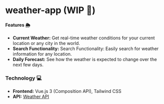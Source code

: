 # weather-app (WIP 🚧)

#### Features 🌦️
- **Current Weather:** Get real-time weather conditions for your current location or any city in the world.
- **Search Functionality:** Search Functionality: Easily search for weather information for any location.
- **Daily Forecast:**  See how the weather is expected to change over the next few days.

### Technology 💻

- **Frontend:** Vue.js 3 (Composition API), Tailwind CSS
- **API:** [Weather API](https://www.weatherapi.com/)
